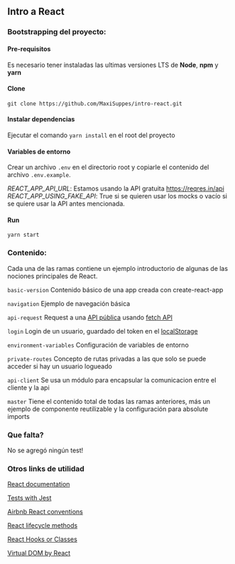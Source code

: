 ## Intro a React

### Bootstrapping del proyecto:
#### Pre-requisitos
Es necesario tener instaladas las ultimas versiones LTS de **Node**, **npm** y **yarn**

#### Clone
```git clone https://github.com/MaxiSuppes/intro-react.git```

#### Instalar dependencias
Ejecutar el comando ```yarn install``` en el root del proyecto

#### Variables de entorno
Crear un archivo ```.env``` en el directorio root y copiarle el contenido del archivo ```.env.example```.

*REACT_APP_API_URL*: Estamos usando la API gratuita https://reqres.in/api
*REACT_APP_USING_FAKE_API*: True si se quieren usar los mocks o vacío si se quiere usar la API antes mencionada.  

#### Run
```yarn start```


### Contenido:
Cada una de las ramas contiene un ejemplo introductorio de algunas de las nociones principales de React.

```basic-version``` Contenido básico de una app creada con create-react-app

```navigation``` Ejemplo de navegación básica

```api-request``` Request a una [API pública]( https://reqres.in) usando [fetch API](https://developer.mozilla.org/es/docs/Web/API/Fetch_API/Utilizando_Fetch)
 
```login``` Login de un usuario, guardado del token en el [localStorage](https://developer.mozilla.org/en-US/docs/Web/API/Web_Storage_API/Local_storage)

```environment-variables``` Configuración de variables de entorno

```private-routes``` Concepto de rutas privadas a las que solo se puede acceder si hay un usuario logueado

```api-client``` Se usa un módulo para encapsular la comunicacion entre el cliente y la api

```master``` Tiene el contenido total de todas las ramas anteriores, más un ejemplo de componente reutilizable y la configuración para absolute imports 

### Que falta?
No se agregó ningún test!

### Otros links de utilidad

[React documentation](https://reactjs.org/)

[Tests with Jest](https://jestjs.io/)

[Airbnb React conventions](https://github.com/airbnb/javascript/tree/master/react)

[React lifecycle methods](https://programmingwithmosh.com/javascript/react-lifecycle-methods/)

[React Hooks or Classes](https://medium.com/better-programming/react-hooks-vs-classes-add2676a32f2)

[Virtual DOM by React](https://reactjs.org/docs/faq-internals.html#what-is-the-virtual-dom)